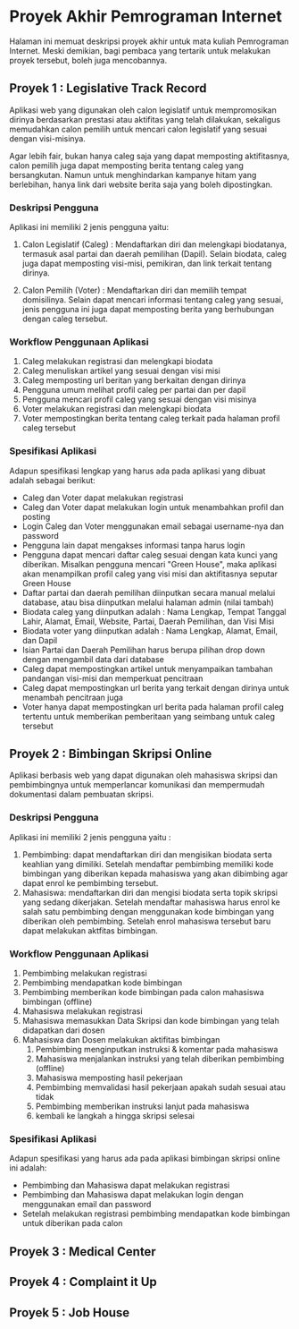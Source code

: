 # Proyek Akhir Pemrograman Internet #

Halaman ini memuat deskripsi proyek akhir untuk mata kuliah Pemrograman Internet.
Meski demikian, bagi pembaca yang tertarik untuk melakukan proyek tersebut, boleh
juga mencobannya.


## Proyek 1 : Legislative Track Record ##

Aplikasi web yang digunakan oleh calon legislatif untuk mempromosikan dirinya
berdasarkan prestasi atau aktifitas yang telah dilakukan, sekaligus memudahkan
calon pemilih untuk mencari calon legislatif yang sesuai dengan visi-misinya.

Agar lebih fair, bukan hanya caleg saja yang dapat memposting aktifitasnya, 
calon pemilih juga dapat memposting berita tentang caleg yang bersangkutan. Namun
untuk menghindarkan kampanye hitam yang berlebihan, hanya link dari website
berita saja yang boleh dipostingkan.

### Deskripsi Pengguna ###

Aplikasi ini memiliki 2 jenis pengguna yaitu:

1. Calon Legislatif (Caleg) : Mendaftarkan diri dan melengkapi biodatanya, termasuk 
	asal partai dan daerah pemilihan (Dapil). Selain biodata, caleg juga dapat
	memposting visi-misi, pemikiran, dan link terkait tentang dirinya.

2. Calon Pemilih (Voter) : Mendaftarkan diri dan memilih tempat domisilinya. Selain
	dapat mencari informasi tentang caleg yang sesuai, jenis pengguna ini juga dapat 
	memposting berita yang berhubungan dengan caleg tersebut.

### Workflow Penggunaan Aplikasi ###

1. Caleg melakukan registrasi dan melengkapi biodata
2. Caleg menuliskan artikel yang sesuai dengan visi misi
3. Caleg memposting url beritan yang berkaitan dengan dirinya
4. Pengguna umum melihat profil caleg per partai dan per dapil
5. Pengguna mencari profil caleg yang sesuai dengan visi misinya
6. Voter melakukan registrasi dan melengkapi biodata
7. Voter mempostingkan berita tentang caleg terkait pada halaman profil caleg tersebut

### Spesifikasi Aplikasi ###

Adapun spesifikasi lengkap yang harus ada pada aplikasi yang dibuat adalah 
sebagai berikut:

- Caleg dan Voter dapat melakukan registrasi
- Caleg dan Voter dapat melakukan login untuk menambahkan profil dan posting
- Login Caleg dan Voter menggunakan email sebagai username-nya dan password
- Pengguna lain dapat mengakses informasi tanpa harus login
- Pengguna dapat mencari daftar caleg sesuai dengan kata kunci yang diberikan.
  Misalkan pengguna mencari "Green House", maka aplikasi akan menampilkan profil
  caleg yang visi misi dan aktifitasnya seputar Green House
- Daftar partai dan daerah pemilihan diinputkan secara manual melalui database, 
  atau bisa diinputkan melalui halaman admin (nilai tambah)
- Biodata caleg yang diinputkan adalah : Nama Lengkap, Tempat Tanggal Lahir, Alamat, 
  Email, Website, Partai, Daerah Pemilihan, dan Visi Misi
- Biodata voter yang diinputkan adalah : Nama Lengkap, Alamat, Email, dan Dapil
- Isian Partai dan Daerah Pemilihan harus berupa pilihan drop down dengan mengambil
  data dari database
- Caleg dapat mempostingkan artikel untuk menyampaikan tambahan pandangan visi-misi
  dan memperkuat pencitraan
- Caleg dapat mempostingkan url berita yang terkait dengan dirinya untuk menambah
  pencitraan juga
- Voter hanya dapat mempostingkan url berita pada halaman profil caleg tertentu untuk
  memberikan pemberitaan yang seimbang untuk caleg tersebut



## Proyek 2 : Bimbingan Skripsi Online ##

Aplikasi berbasis web yang dapat digunakan oleh mahasiswa skripsi dan pembimbingnya
untuk memperlancar komunikasi dan mempermudah dokumentasi dalam pembuatan skripsi.


### Deskripsi Pengguna ###

Aplikasi ini memiliki 2 jenis pengguna yaitu :

1. Pembimbing: dapat mendaftarkan diri dan mengisikan biodata serta keahlian yang dimiliki.
   Setelah mendaftar pembimbing memiliki kode bimbingan yang diberikan kepada mahasiswa yang
   akan dibimbing agar dapat enrol ke pembimbing tersebut.
2. Mahasiswa: mendaftarkan diri dan mengisi biodata serta topik skripsi yang sedang dikerjakan.
   Setelah mendaftar mahasiswa harus enrol ke salah satu pembimbing dengan menggunakan kode
   bimbingan yang diberikan oleh pembimbing. Setelah enrol mahasiswa tersebut baru dapat
   melakukan aktfitas bimbingan.

### Workflow Penggunaan Aplikasi ###

1. Pembimbing melakukan registrasi
2. Pembimbing mendapatkan kode bimbingan
3. Pembimbing memberikan kode bimbingan pada calon mahasiswa bimbingan (offline)
4. Mahasiswa melakukan registrasi
5. Mahasiswa memasukkan Data Skripsi dan kode bimbingan yang telah didapatkan dari dosen
6. Mahasiswa dan Dosen melakukan aktifitas bimbingan
   1. Pembimbing menginputkan instruksi & komentar pada mahasiswa
   2. Mahasiswa menjalankan instruksi yang telah diberikan pembimbing (offline)
   3. Mahasiswa memposting hasil pekerjaan
   4. Pembimbing memvalidasi hasil pekerjaan apakah sudah sesuai atau tidak
   5. Pembimbing memberikan instruksi lanjut pada mahasiswa
   6. kembali ke langkah a hingga skripsi selesai

### Spesifikasi Aplikasi ###

Adapun spesifikasi yang harus ada pada aplikasi bimbingan skripsi online ini adalah:

- Pembimbing dan Mahasiswa dapat melakukan registrasi
- Pembimbing dan Mahasiswa dapat melakukan login dengan menggunakan email dan password
- Setelah melakukan registrasi pembimbing mendapatkan kode bimbingan untuk diberikan
  pada calon


## Proyek 3 : Medical Center ##


## Proyek 4 : Complaint it Up ##


## Proyek 5 : Job House ##
